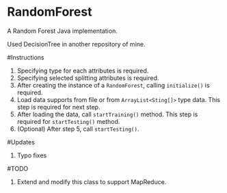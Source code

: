 # RandomForest
A Random Forest Java implementation.

Used DecisionTree in another repository of mine.

#Instructions
1. Specifying type for each attributes is required.
2. Specifying selected splitting attributes is required.
3. After creating the instance of a `RandomForest`, calling `initialize()` is required.
4. Load data supports from file or from `ArrayList<Sting[]>` type data. This step is required for next step.
5. After loading the data, call `startTraining()` method. This step is required for `startTesting()` method.
6. (Optional) After step 5, call `startTesting()`.

#Updates
1. Typo fixes


#TODO
1. Extend and modify this class to support MapReduce.